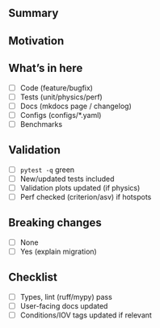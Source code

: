 ## Summary
<!-- What does this PR change? -->

## Motivation
<!-- Why is this change needed? Link to issues. -->

## What’s in here
- [ ] Code (feature/bugfix)
- [ ] Tests (unit/physics/perf)
- [ ] Docs (mkdocs page / changelog)
- [ ] Configs (configs/*.yaml)
- [ ] Benchmarks

## Validation
- [ ] `pytest -q` green
- [ ] New/updated tests included
- [ ] Validation plots updated (if physics)
- [ ] Perf checked (criterion/asv) if hotspots

## Breaking changes
- [ ] None
- [ ] Yes (explain migration)

## Checklist
- [ ] Types, lint (ruff/mypy) pass
- [ ] User-facing docs updated
- [ ] Conditions/IOV tags updated if relevant
